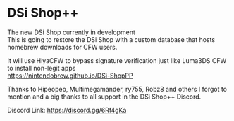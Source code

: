 # DSi Shop++
The new DSi Shop currently in development  
This is going to restore the DSi Shop with a custom database that hosts homebrew downloads
for CFW users.

It will use HiyaCFW to bypass signature verification just like Luma3DS CFW to install non-legit apps  
https://nintendobrew.github.io/DSi-ShopPP

Thanks to Hipeopeo, Multimegamander, ry755, Robz8 and others I forgot to mention and a big thanks to all support in the DSi Shop++ Discord.

Discord Link: https://discord.gg/6Rf4gKa
